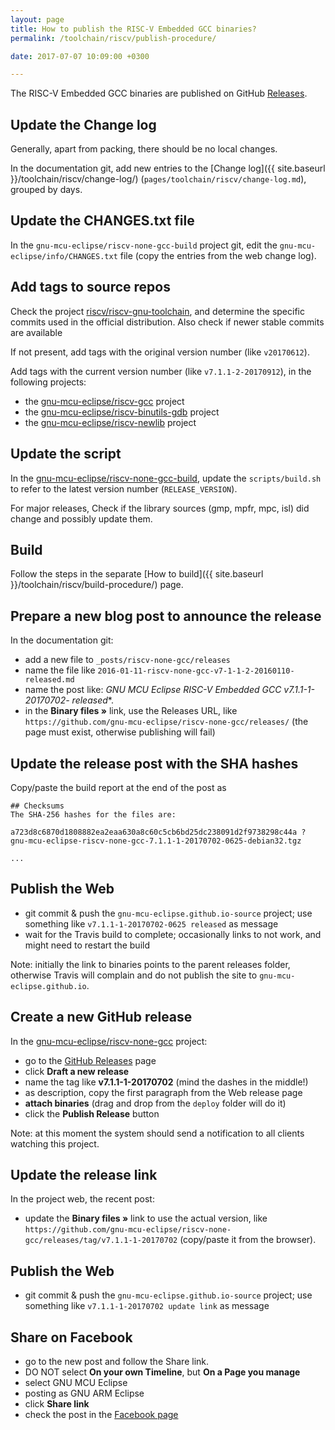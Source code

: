 ```yaml
---
layout: page
title: How to publish the RISC-V Embedded GCC binaries?
permalink: /toolchain/riscv/publish-procedure/

date: 2017-07-07 10:09:00 +0300

---
```


The RISC-V Embedded GCC binaries are published on GitHub [Releases](https://github.com/gnu-mcu-eclipse/riscv-none-gcc/releases/).

## Update the Change log

Generally, apart from packing, there should be no local changes.

In the documentation git, add new entries to the [Change log]({{ site.baseurl }}/toolchain/riscv/change-log/) (`pages/toolchain/riscv/change-log.md`), grouped by days.

## Update the CHANGES.txt file

In the `gnu-mcu-eclipse/riscv-none-gcc-build` project git, edit the `gnu-mcu-eclipse/info/CHANGES.txt` file (copy the entries from the web change log).

## Add tags to source repos

Check the project [riscv/riscv-gnu-toolchain](https://github.com/riscv/riscv-gnu-toolchain), and determine the specific commits used in the official distribution. Also check if newer stable commits are available

If not present, add tags with the original version number (like `v20170612`).

Add tags with the current version number (like `v7.1.1-2-20170912`), in the following projects:

* the [gnu-mcu-eclipse/riscv-gcc](https://github.com/gnu-mcu-eclipse/riscv-gcc) project
* the [gnu-mcu-eclipse/riscv-binutils-gdb](https://github.com/gnu-mcu-eclipse/riscv-binutils-gdb) project
* the [gnu-mcu-eclipse/riscv-newlib](https://github.com/gnu-mcu-eclipse/riscv-newlib) project

## Update the script 

In the [gnu-mcu-eclipse/riscv-none-gcc-build](https://github.com/gnu-mcu-eclipse/riscv-none-gcc-build), update the `scripts/build.sh` to refer to the latest version number (`RELEASE_VERSION`).

For major releases, Check if the library sources (gmp, mpfr, mpc, isl) did change and possibly update them.

## Build

Follow the steps in the separate [How to build]({{ site.baseurl }}/toolchain/riscv/build-procedure/) page.


## Prepare a new blog post to announce the release

In the documentation git:

* add a new file to `_posts/riscv-none-gcc/releases`
* name the file like `2016-01-11-riscv-none-gcc-v7-1-1-2-20160110-released.md`
* name the post like: **GNU MCU Eclipse RISC-V Embedded GCC v7.1.1-1-20170702-* released**.
* in the **Binary files »** link, use the Releases URL, like `https://github.com/gnu-mcu-eclipse/riscv-none-gcc/releases/` (the page must exist, otherwise publishing will fail)

## Update the release post with the SHA hashes

Copy/paste the build report at the end of the post as

```
## Checksums
The SHA-256 hashes for the files are:

a723d8c6870d1808882ea2eaa630a8c60c5cb6bd25dc238091d2f9738298c44a ?
gnu-mcu-eclipse-riscv-none-gcc-7.1.1-1-20170702-0625-debian32.tgz

...
```

## Publish the Web

* git commit & push the `gnu-mcu-eclipse.github.io-source` project; use something like `v7.1.1-1-20170702-0625 released` as message
* wait for the Travis build to complete; occasionally links to not work, and might need to restart the build

Note: initially the link to binaries points to the parent releases folder, otherwise Travis will complain and do not publish the site to `gnu-mcu-eclipse.github.io`.

## Create a new GitHub release

In the [gnu-mcu-eclipse/riscv-none-gcc](https://github.com/gnu-mcu-eclipse/riscv-none-gcc/) project:

* go to the [GitHub Releases](https://github.com/gnu-mcu-eclipse/riscv-none-gcc/releases) page
* click **Draft a new release**
* name the tag like **v7.1.1-1-20170702** (mind the dashes in the middle!)
* as description, copy the first paragraph from the Web release page
* **attach binaries** (drag and drop from the `deploy` folder will do it)
* click the **Publish Release** button

Note: at this moment the system should send a notification to all clients watching this project.

## Update the release link

In the project web, the recent post:

* update the **Binary files »** link to use the actual version, like `https://github.com/gnu-mcu-eclipse/riscv-none-gcc/releases/tag/v7.1.1-1-20170702` (copy/paste it from the browser).

## Publish the Web

* git commit & push the `gnu-mcu-eclipse.github.io-source` project; use something like `v7.1.1-1-20170702 update link` as message

## Share on Facebook

* go to the new post and follow the Share link.
* DO NOT select **On your own Timeline**, but **On a Page you manage**
* select GNU MCU Eclipse
* posting as GNU ARM Eclipse
* click **Share link**
* check the post in the [Facebook page](https://www.facebook.com/gnu-mcu-eclipse)



